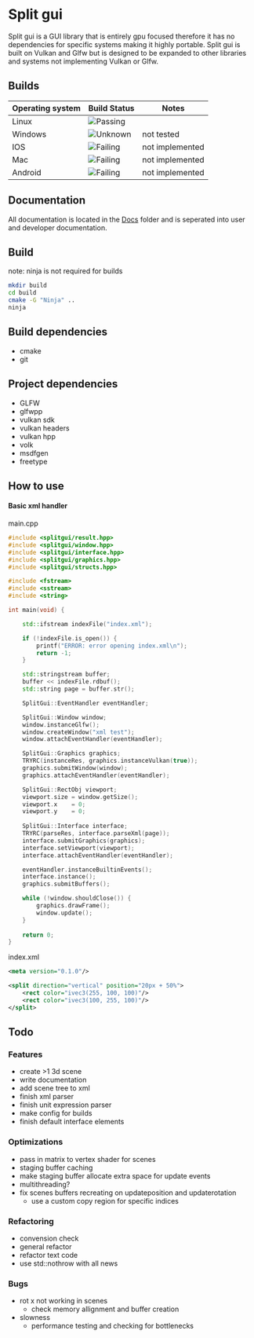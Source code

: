 # Split gui

Split gui is a GUI library that is entirely gpu focused therefore it has no dependencies 
for specific systems making it highly portable. Split gui is built on Vulkan and Glfw but is designed
to be expanded to other libraries and systems not implementing Vulkan or Glfw.

## Builds 

| Operating system |                            Build Status                            |      Notes      |
|------------------|--------------------------------------------------------------------|-----------------|
| Linux            | ![Passing](https://img.shields.io/badge/build-passing-brightgreen) |                 |
| Windows          | ![Unknown](https://img.shields.io/badge/build-unknown-yellow)      | not tested      |
| IOS              | ![Failing](https://img.shields.io/badge/build-failing-red)         | not implemented |
| Mac              | ![Failing](https://img.shields.io/badge/build-failing-red)         | not implemented |
| Android          | ![Failing](https://img.shields.io/badge/build-failing-red)         | not implemented |

## Documentation

All documentation is located in the [Docs](docs) folder and is seperated into user and developer documentation.

## Build

note: ninja is not required for builds

``` bash
mkdir build
cd build
cmake -G "Ninja" .. 
ninja
```

## Build dependencies

* cmake
* git

## Project dependencies

* GLFW
* glfwpp
* vulkan sdk 
* vulkan headers
* vulkan hpp
* volk
* msdfgen
* freetype

## How to use

#### Basic xml handler

main.cpp
``` c++
#include <splitgui/result.hpp>
#include <splitgui/window.hpp>
#include <splitgui/interface.hpp>
#include <splitgui/graphics.hpp>
#include <splitgui/structs.hpp>

#include <fstream>
#include <sstream>
#include <string>

int main(void) {

    std::ifstream indexFile("index.xml");

    if (!indexFile.is_open()) {
        printf("ERROR: error opening index.xml\n");
        return -1;
    }

    std::stringstream buffer;
    buffer << indexFile.rdbuf();
    std::string page = buffer.str();

    SplitGui::EventHandler eventHandler;

    SplitGui::Window window;
    window.instanceGlfw();
    window.createWindow("xml test");
    window.attachEventHandler(eventHandler);

    SplitGui::Graphics graphics;
    TRYRC(instanceRes, graphics.instanceVulkan(true));
    graphics.submitWindow(window);
    graphics.attachEventHandler(eventHandler);

    SplitGui::RectObj viewport;
    viewport.size = window.getSize();
    viewport.x    = 0;
    viewport.y    = 0;
    
    SplitGui::Interface interface;
    TRYRC(parseRes, interface.parseXml(page));
    interface.submitGraphics(graphics);
    interface.setViewport(viewport);
    interface.attachEventHandler(eventHandler);

    eventHandler.instanceBuiltinEvents();
    interface.instance();
    graphics.submitBuffers();

    while (!window.shouldClose()) {
        graphics.drawFrame();
        window.update();
    }
    
    return 0;
}
```
index.xml
``` xml
<meta version="0.1.0"/>

<split direction="vertical" position="20px + 50%"> 
    <rect color="ivec3(255, 100, 100)"/>
    <rect color="ivec3(100, 255, 100)"/>
</split>
```

## Todo

### Features

* create >1 3d scene
* write documentation
* add scene tree to xml
* finish xml parser 
* finish unit expression parser
* make config for builds
* finish default interface elements

### Optimizations

* pass in matrix to vertex shader for scenes
* staging buffer caching
* make staging buffer allocate extra space for update events
* multithreading?
* fix scenes buffers recreating on updateposition and updaterotation
    * use a custom copy region for specific indices

### Refactoring

* convension check
* general refactor
* refactor text code
* use std::nothrow with all news

### Bugs

* rot x not working in scenes  
    * check memory allignment and buffer creation
* slowness
    * performance testing and checking for bottlenecks